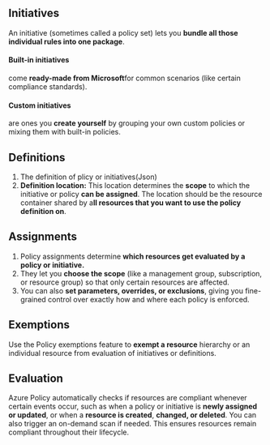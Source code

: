 ## Initiatives
An initiative (sometimes called a policy set) lets you **bundle all those individual rules into one package**.

#### Built-in initiatives
come **ready-made from Microsoft**for common scenarios (like certain compliance standards).
#### Custom initiatives
are ones you **create yourself** by grouping your own custom policies or mixing them with built-in policies.

## Definitions
1. The definition of plicy or initiatives(Json)
2. **Definition location:** This location determines the **scope** to which the initiative or policy **can be assigned**. The location should be the resource container shared by a**ll resources that you want to use the policy definition on**.

## Assignments
1. Policy assignments determine **which resources get evaluated by a policy or initiative.**
2. They let you **choose the scope** (like a management group, subscription, or resource group) so that only certain resources are affected. 
3. You can also **set parameters, overrides, or exclusions**, giving you fine-grained control over exactly how and where each policy is enforced.

## Exemptions
Use the Policy exemptions feature to **exempt a resource** hierarchy or an individual resource from evaluation of initiatives or definitions.

## Evaluation
Azure Policy automatically checks if resources are compliant whenever certain events occur, such as when a policy or initiative is **newly assigned or updated**, or when a **resource is created**, **changed, or deleted**. You can also trigger an on-demand scan if needed. This ensures resources remain compliant throughout their lifecycle.